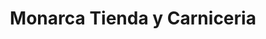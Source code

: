 ---
title: "Monarca Tienda y Carniceria"
url: /knoxville/monarca-tienda-y-carniceria/
shop: Supermarkt
---